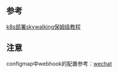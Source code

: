 ## 参考
[k8s部署skywalking保姆级教程][1]

## 注意
configmap中webhook的配置参考：[wechat][2]

[1]: https://mp.weixin.qq.com/s/cNpD8WSQUBDMarhCYpHw4g
[2]: https://skywalking.apache.org/docs/main/next/en/setup/backend/backend-alarm/#wechat
